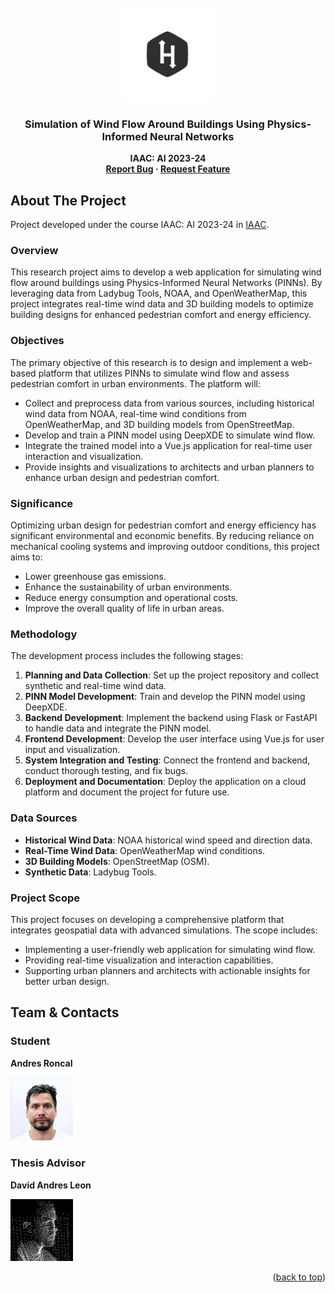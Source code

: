 <!-- PROJECT LOGO -->
<br />
<div align="center">
    <img src="./doc/img/logo.jpg" alt="Logo" width="150">
  <h3 align="center">Simulation of Wind Flow Around Buildings Using Physics-Informed Neural Networks</h3>
  <p align="center" style="font-weight: bold;">IAAC: AI 2023-24<br>
    <a href="mailto:andres.roncal@students.iaac.net">Report Bug</a>
    ·
    <a href="mailto:andres.roncal@students.iaac.net">Request Feature</a>
  </p>
</div>

## About The Project

Project developed under the course IAAC: AI 2023-24 in [IAAC](https://iaac.net/).

### Overview

This research project aims to develop a web application for simulating wind flow around buildings using Physics-Informed Neural Networks (PINNs). By leveraging data from Ladybug Tools, NOAA, and OpenWeatherMap, this project integrates real-time wind data and 3D building models to optimize building designs for enhanced pedestrian comfort and energy efficiency.

### Objectives

The primary objective of this research is to design and implement a web-based platform that utilizes PINNs to simulate wind flow and assess pedestrian comfort in urban environments. The platform will:
- Collect and preprocess data from various sources, including historical wind data from NOAA, real-time wind conditions from OpenWeatherMap, and 3D building models from OpenStreetMap.
- Develop and train a PINN model using DeepXDE to simulate wind flow.
- Integrate the trained model into a Vue.js application for real-time user interaction and visualization.
- Provide insights and visualizations to architects and urban planners to enhance urban design and pedestrian comfort.

### Significance

Optimizing urban design for pedestrian comfort and energy efficiency has significant environmental and economic benefits. By reducing reliance on mechanical cooling systems and improving outdoor conditions, this project aims to:
- Lower greenhouse gas emissions.
- Enhance the sustainability of urban environments.
- Reduce energy consumption and operational costs.
- Improve the overall quality of life in urban areas.

### Methodology

The development process includes the following stages:
1. **Planning and Data Collection**: Set up the project repository and collect synthetic and real-time wind data.
2. **PINN Model Development**: Train and develop the PINN model using DeepXDE.
3. **Backend Development**: Implement the backend using Flask or FastAPI to handle data and integrate the PINN model.
4. **Frontend Development**: Develop the user interface using Vue.js for user input and visualization.
5. **System Integration and Testing**: Connect the frontend and backend, conduct thorough testing, and fix bugs.
6. **Deployment and Documentation**: Deploy the application on a cloud platform and document the project for future use.

### Data Sources

- **Historical Wind Data**: NOAA historical wind speed and direction data.
- **Real-Time Wind Data**: OpenWeatherMap wind conditions.
- **3D Building Models**: OpenStreetMap (OSM).
- **Synthetic Data**: Ladybug Tools.

### Project Scope

This project focuses on developing a comprehensive platform that integrates geospatial data with advanced simulations. The scope includes:
- Implementing a user-friendly web application for simulating wind flow.
- Providing real-time visualization and interaction capabilities.
- Supporting urban planners and architects with actionable insights for better urban design.

## Team & Contacts

### Student
**Andres Roncal**

<a href="https://www.linkedin.com/in/andres-roncal-1b148a132/" target="_blank">
    <img src="src/img/andres.png" alt="Andres Roncal" width="100">
</a>

### Thesis Advisor
**David Andres Leon**

<a href="https://es.linkedin.com/in/davidandresleon" target="_blank">
    <img src="src/img/davidProfilePic.png" alt="David Andres Leon" width="100">
</a>

<p align="right">(<a href="#readme-top">back to top</a>)</p>

